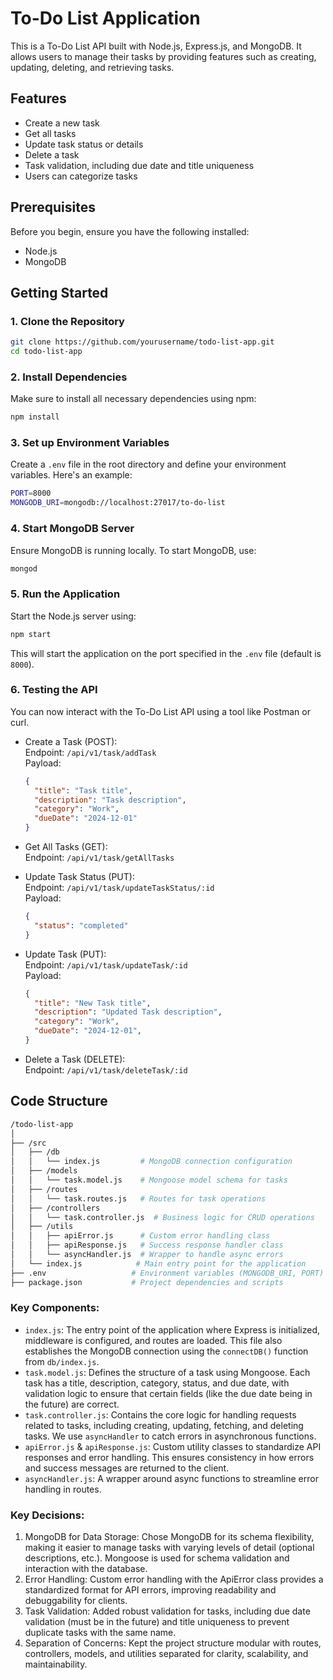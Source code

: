 # To-Do List Application

This is a To-Do List API built with Node.js, Express.js, and MongoDB. It allows users to manage their tasks by providing features such as creating, updating, deleting, and retrieving tasks.

## Features
- Create a new task
- Get all tasks
- Update task status or details
- Delete a task
- Task validation, including due date and title uniqueness
- Users can categorize tasks

## Prerequisites
Before you begin, ensure you have the following installed:
- Node.js
- MongoDB

## Getting Started

### 1. Clone the Repository
```bash
git clone https://github.com/yourusername/todo-list-app.git
cd todo-list-app
```

### 2. Install Dependencies
Make sure to install all necessary dependencies using npm:
```bash
npm install
```

### 3. Set up Environment Variables
Create a ```.env``` file in the root directory and define your environment variables. Here's an example:
```bash
PORT=8000
MONGODB_URI=mongodb://localhost:27017/to-do-list
```

### 4. Start MongoDB Server
Ensure MongoDB is running locally. To start MongoDB, use:
```bash
mongod
```

### 5. Run the Application
Start the Node.js server using:
```bash
npm start
```
This will start the application on the port specified in the ```.env``` file (default is ```8000```).

### 6. Testing the API
You can now interact with the To-Do List API using a tool like Postman or curl.
- Create a Task (POST):  
  Endpoint: ```/api/v1/task/addTask```   
  Payload:
  ```json
  {
    "title": "Task title",
    "description": "Task description",
    "category": "Work",
    "dueDate": "2024-12-01"
  }
  ```

- Get All Tasks (GET):  
  Endpoint: ```/api/v1/task/getAllTasks```   

- Update Task Status (PUT):  
  Endpoint: ```/api/v1/task/updateTaskStatus/:id```   
  Payload:
  ```json
  {
    "status": "completed"
  }
  ```

- Update Task (PUT):  
  Endpoint: ```/api/v1/task/updateTask/:id```   
  Payload:
  ```json
  {
    "title": "New Task title",
    "description": "Updated Task description",
    "category": "Work",
    "dueDate": "2024-12-01",
  }
  ```

- Delete a Task (DELETE):  
  Endpoint: ```/api/v1/task/deleteTask/:id```  

  
## Code Structure  
```bash
/todo-list-app
│
├── /src
│   ├── /db
│   │   └── index.js         # MongoDB connection configuration
│   ├── /models
│   │   └── task.model.js    # Mongoose model schema for tasks
│   ├── /routes
│   │   └── task.routes.js   # Routes for task operations
│   ├── /controllers
│   │   └── task.controller.js  # Business logic for CRUD operations
│   ├── /utils
│   │   ├── apiError.js      # Custom error handling class
│   │   ├── apiResponse.js   # Success response handler class
│   │   └── asyncHandler.js  # Wrapper to handle async errors
│   └── index.js            # Main entry point for the application
├── .env                   # Environment variables (MONGODB_URI, PORT)
├── package.json           # Project dependencies and scripts
```

### Key Components:
- ```index.js```: The entry point of the application where Express is initialized, middleware is configured, and routes are loaded. This file also establishes the MongoDB connection using the ```connectDB()``` function from ```db/index.js```.
- ```task.model.js```: Defines the structure of a task using Mongoose. Each task has a title, description, category, status, and due date, with validation logic to ensure that certain fields (like the due date being in the future) are correct.
- ```task.controller.js```: Contains the core logic for handling requests related to tasks, including creating, updating, fetching, and deleting tasks. We use ```asyncHandler``` to catch errors in asynchronous functions.
- ```apiError.js``` & ```apiResponse.js```: Custom utility classes to standardize API responses and error handling. This ensures consistency in how errors and success messages are returned to the client.
- ```asyncHandler.js```: A wrapper around async functions to streamline error handling in routes.

### Key Decisions:
1. MongoDB for Data Storage: Chose MongoDB for its schema flexibility, making it easier to manage tasks with varying levels of detail (optional descriptions, etc.). Mongoose is used for schema validation and interaction with the database.
2. Error Handling: Custom error handling with the ApiError class provides a standardized format for API errors, improving readability and debuggability for clients.
3. Task Validation: Added robust validation for tasks, including due date validation (must be in the future) and title uniqueness to prevent duplicate tasks with the same name.
4. Separation of Concerns: Kept the project structure modular with routes, controllers, models, and utilities separated for clarity, scalability, and maintainability.

